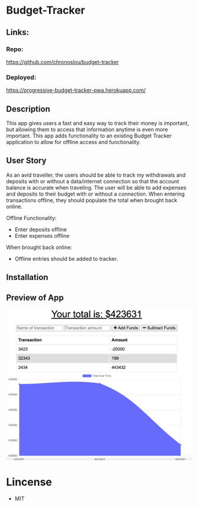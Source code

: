 # Budget-Tracker

## Links:

### Repo:

https://github.com/chronoslou/budget-tracker

### Deployed:

https://progressive-budget-tracker-pwa.herokuapp.com/

## Description

This app gives users a fast and easy way to track their money is important, but allowing them to access that information anytime is even more important. This app adds functionality to an existing Budget Tracker application to allow for offline access and functionality.

## User Story

As an avid traveller, the users should be able to track my withdrawals and deposits with or without a data/internet connection so that the account balance is accurate when traveling. The user will be able to add expenses and deposits to their budget with or without a connection. When entering transactions offline, they should populate the total when brought back online.

Offline Functionality:

- Enter deposits offline
- Enter expenses offline

When brought back online:

- Offline entries should be added to tracker.

## Installation

## Preview of App

![Screenshot](screenshot.png)

# Lincense

- MIT
